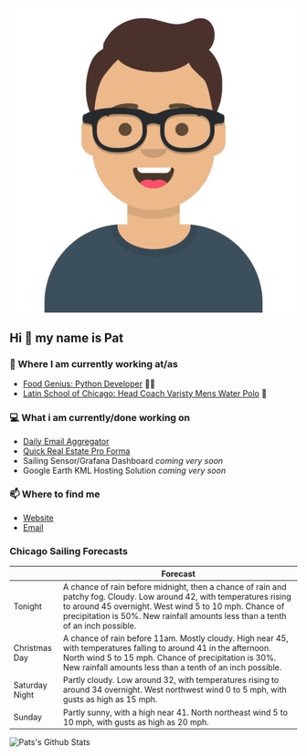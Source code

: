 [![Social banner for p-j-falconer](https://raw.githubusercontent.com/P-J-FALCONER/P-J-FALCONER/master/assets/avataaars.svg)](https://patfalconer.com/)
## Hi :wave: my name is Pat

### 💼 Where I am currently working at/as
- [Food Genius: Python Developer](https://getfoodgenius.com/) 🍔🐍
- [Latin School of Chicago: Head Coach Varisty Mens Water Polo](https://www.latinschool.org/) 🤽


### 💻 What i am currently/done working on
 - [Daily Email Aggregator](https://github.com/P-J-FALCONER/dott_daily_mail)
 - [Quick Real Estate Pro Forma](https://github.com/P-J-FALCONER/henry)
 - Sailing Sensor/Grafana Dashboard *coming very soon*
 - Google Earth KML Hosting Solution *coming very soon*

### 📫 Where to find me
 - [Website](https://patfalconer.com/)
 - [Email](mailto:patrick.j.falconer@gmail.com)


### Chicago Sailing Forecasts
|   | Forecast  |
|---|---|
| Tonight | A chance of rain before midnight, then a chance of rain and patchy fog. Cloudy. Low around 42, with temperatures rising to around 45 overnight. West wind 5 to 10 mph. Chance of precipitation is 50%. New rainfall amounts less than a tenth of an inch possible. |
| Christmas Day | A chance of rain before 11am. Mostly cloudy. High near 45, with temperatures falling to around 41 in the afternoon. North wind 5 to 15 mph. Chance of precipitation is 30%. New rainfall amounts less than a tenth of an inch possible. |
| Saturday Night | Partly cloudy. Low around 32, with temperatures rising to around 34 overnight. West northwest wind 0 to 5 mph, with gusts as high as 15 mph. |
| Sunday | Partly sunny, with a high near 41. North northeast wind 5 to 10 mph, with gusts as high as 20 mph. |

![Pats's Github Stats](https://github-readme-stats.vercel.app/api?username=p-j-falconer&show_icons=true&theme=radical)
